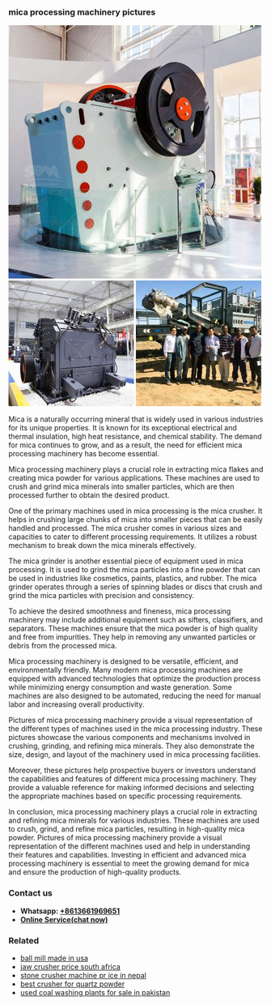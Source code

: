 <h3>mica processing machinery pictures</h3><img src='1708587068.jpg' alt=''><p>Mica is a naturally occurring mineral that is widely used in various industries for its unique properties. It is known for its exceptional electrical and thermal insulation, high heat resistance, and chemical stability. The demand for mica continues to grow, and as a result, the need for efficient mica processing machinery has become essential.</p><p>Mica processing machinery plays a crucial role in extracting mica flakes and creating mica powder for various applications. These machines are used to crush and grind mica minerals into smaller particles, which are then processed further to obtain the desired product.</p><p>One of the primary machines used in mica processing is the mica crusher. It helps in crushing large chunks of mica into smaller pieces that can be easily handled and processed. The mica crusher comes in various sizes and capacities to cater to different processing requirements. It utilizes a robust mechanism to break down the mica minerals effectively.</p><p>The mica grinder is another essential piece of equipment used in mica processing. It is used to grind the mica particles into a fine powder that can be used in industries like cosmetics, paints, plastics, and rubber. The mica grinder operates through a series of spinning blades or discs that crush and grind the mica particles with precision and consistency.</p><p>To achieve the desired smoothness and fineness, mica processing machinery may include additional equipment such as sifters, classifiers, and separators. These machines ensure that the mica powder is of high quality and free from impurities. They help in removing any unwanted particles or debris from the processed mica.</p><p>Mica processing machinery is designed to be versatile, efficient, and environmentally friendly. Many modern mica processing machines are equipped with advanced technologies that optimize the production process while minimizing energy consumption and waste generation. Some machines are also designed to be automated, reducing the need for manual labor and increasing overall productivity.</p><p>Pictures of mica processing machinery provide a visual representation of the different types of machines used in the mica processing industry. These pictures showcase the various components and mechanisms involved in crushing, grinding, and refining mica minerals. They also demonstrate the size, design, and layout of the machinery used in mica processing facilities.</p><p>Moreover, these pictures help prospective buyers or investors understand the capabilities and features of different mica processing machinery. They provide a valuable reference for making informed decisions and selecting the appropriate machines based on specific processing requirements.</p><p>In conclusion, mica processing machinery plays a crucial role in extracting and refining mica minerals for various industries. These machines are used to crush, grind, and refine mica particles, resulting in high-quality mica powder. Pictures of mica processing machinery provide a visual representation of the different machines used and help in understanding their features and capabilities. Investing in efficient and advanced mica processing machinery is essential to meet the growing demand for mica and ensure the production of high-quality products.</p><h3>Contact us</h3><ul><li><strong>Whatsapp:&nbsp;<a href="https://wa.me/8613661969651">+8613661969651</a></strong></li><li><a href="https://swt.shibang-china.com/?git&amp;zhl&amp;mica processing machinery pictures"><strong>Online Service(chat now)</strong></a></li></ul><h3>Related</h3><ul><li><a href='ball mill made in usa.md'>ball mill made in usa</a></li><li><a href='jaw crusher price south africa.md'>jaw crusher price south africa</a></li><li><a href='stone crusher machine pr ice in nepal.md'>stone crusher machine pr ice in nepal</a></li><li><a href='best crusher for quartz powder.md'>best crusher for quartz powder</a></li><li><a href='used coal washing plants for sale in pakistan.md'>used coal washing plants for sale in pakistan</a></li></ul>